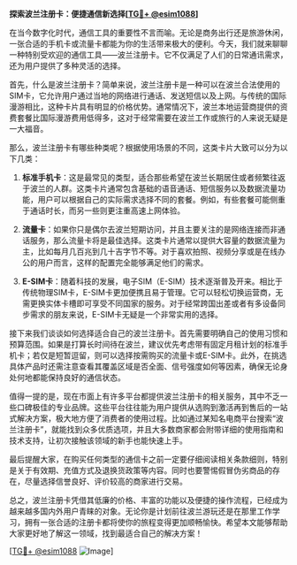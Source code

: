 **探索波兰注册卡：便捷通信新选择[[TG💪+ @esim1088](https://t.me/s/esim1088)]**

在当今数字化时代，通信工具的重要性不言而喻。无论是商务出行还是旅游休闲，一张合适的手机卡或流量卡都能为你的生活带来极大的便利。今天，我们就来聊聊一种特别受欢迎的通信工具——波兰注册卡。它不仅满足了人们的日常通讯需求，还为用户提供了多种灵活的选择。

首先，什么是波兰注册卡？简单来说，波兰注册卡是一种可以在波兰合法使用的SIM卡，它允许用户通过当地的网络进行通话、发送短信以及上网。与传统的国际漫游相比，这种卡片具有明显的价格优势。通常情况下，波兰本地运营商提供的资费套餐比国际漫游费用低得多，这对于经常需要在波兰工作或旅行的人来说无疑是一大福音。

那么，波兰注册卡有哪些种类呢？根据使用场景的不同，这类卡片大致可以分为以下几类：

1. **标准手机卡**：这是最常见的类型，适合那些希望在波兰长期居住或者频繁往返于波兰的人群。这类卡片通常包含基础的语音通话、短信服务以及数据流量功能，用户可以根据自己的实际需求选择不同的套餐。例如，有些套餐可能侧重于通话时长，而另一些则更注重高速上网体验。

2. **流量卡**：如果你只是偶尔去波兰短期访问，并且主要关注的是网络连接而非通话服务，那么流量卡将是最佳选择。这类卡片通常以提供大容量的数据流量为主，比如每月几百兆到几十吉字节不等。对于喜欢拍照、视频分享或是在线办公的用户而言，这样的配置完全能够满足他们的需求。

3. **E-SIM卡**：随着科技的发展，电子SIM（E-SIM）技术逐渐普及开来。相比于传统物理SIM卡，E-SIM卡更加便携且易于管理。它可以轻松切换运营商，无需更换实体卡槽即可享受不同国家的服务。对于经常跨国出差或者有多设备同步需求的朋友来说，E-SIM卡无疑是一个非常实用的选择。

接下来我们谈谈如何选择适合自己的波兰注册卡。首先需要明确自己的使用习惯和预算范围。如果是打算长时间待在波兰，建议优先考虑带有固定月租计划的标准手机卡；若仅是短暂逗留，则可以选择按需购买的流量卡或E-SIM卡。此外，在挑选具体产品时还需注意查看其覆盖区域是否全面、信号强度如何等因素，确保无论身处何地都能保持良好的通信状态。

值得一提的是，现在市面上有许多平台都提供波兰注册卡的相关服务，其中不乏一些口碑极佳的专业品牌。这些平台往往能为用户提供从选购到激活再到售后的一站式解决方案，极大地方便了消费者的使用过程。比如通过某知名电商平台搜索“波兰注册卡”，就能找到众多优质选项，并且大多数商家都会附带详细的使用指南和技术支持，让初次接触该领域的新手也能快速上手。

最后提醒大家，在购买任何类型的通信卡之前一定要仔细阅读相关条款细则，特别是关于有效期、充值方式及退换货政策等内容。同时也要警惕假冒伪劣商品的存在，尽量选择信誉良好、评价较高的商家进行交易。

总之，波兰注册卡凭借其低廉的价格、丰富的功能以及便捷的操作流程，已经成为越来越多国内外用户青睐的对象。无论你是计划前往波兰游玩还是在那里工作学习，拥有一张合适的注册卡都将使你的旅程变得更加顺畅愉快。希望本文能够帮助大家更好地了解这一领域，找到最适合自己的解决方案！

[[TG💪+ @esim1088](https://t.me/s/esim1088) ![Image](https://i.postimg.cc/4NQfJmqS/Snipaste-2025-05-13-00-14-12.png)]